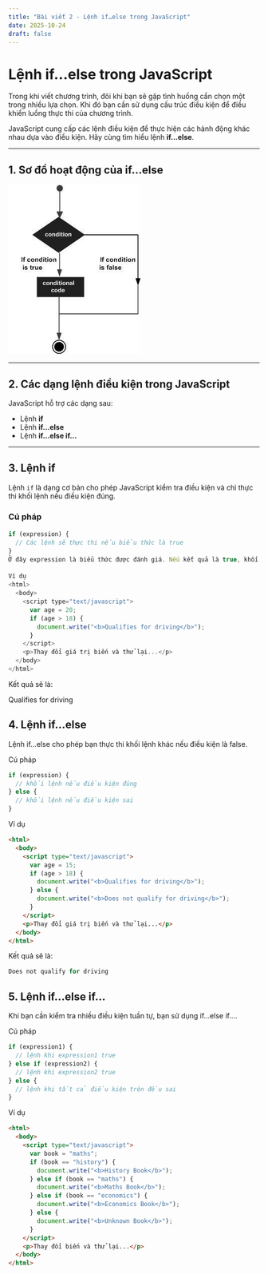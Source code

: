 ```yaml
---
title: "Bài viết 2 - Lệnh if…else trong JavaScript"
date: 2025-10-24
draft: false
---
```


# Lệnh if…else trong JavaScript

Trong khi viết chương trình, đôi khi bạn sẽ gặp tình huống cần chọn một trong nhiều lựa chọn. Khi đó bạn cần sử dụng cấu trúc điều kiện để điều khiển luồng thực thi của chương trình.

JavaScript cung cấp các lệnh điều kiện để thực hiện các hành động khác nhau dựa vào điều kiện. Hãy cùng tìm hiểu lệnh **if…else**.

---

## 1. Sơ đồ hoạt động của if…else  
![Profile cá nhân](post2.jpg)

---

## 2. Các dạng lệnh điều kiện trong JavaScript  
JavaScript hỗ trợ các dạng sau:  
- Lệnh **if**  
- Lệnh **if…else**  
- Lệnh **if…else if…**

---

## 3. Lệnh if  
Lệnh `if` là dạng cơ bản cho phép JavaScript kiểm tra điều kiện và chỉ thực thi khối lệnh nếu điều kiện đúng.

### Cú pháp  
```js
if (expression) {
  // Các lệnh sẽ thực thi nếu biểu thức là true
}
Ở đây expression là biểu thức được đánh giá. Nếu kết quả là true, khối lệnh bên trong if sẽ chạy; nếu false, không có gì xảy ra.

Ví dụ
<html>
  <body>
    <script type="text/javascript">
      var age = 20;
      if (age > 18) {
        document.write("<b>Qualifies for driving</b>");
      }
    </script>
    <p>Thay đổi giá trị biến và thử lại...</p>
  </body>
</html>
```

Kết quả sẽ là:

Qualifies for driving

## 4. Lệnh if…else

Lệnh if…else cho phép bạn thực thi khối lệnh khác nếu điều kiện là false.

Cú pháp
```js
if (expression) {
  // khối lệnh nếu điều kiện đúng
} else {
  // khối lệnh nếu điều kiện sai
}
```

Ví dụ
```html
<html>
  <body>
    <script type="text/javascript">
      var age = 15;
      if (age > 18) {
        document.write("<b>Qualifies for driving</b>");
      } else {
        document.write("<b>Does not qualify for driving</b>");
      }
    </script>
    <p>Thay đổi giá trị biến và thử lại...</p>
  </body>
</html>
```
Kết quả sẽ là:
```rust
Does not qualify for driving
```
## 5. Lệnh if…else if…

Khi bạn cần kiểm tra nhiều điều kiện tuần tự, bạn sử dụng if…else if….

Cú pháp
```js
if (expression1) {
  // lệnh khi expression1 true
} else if (expression2) {
  // lệnh khi expression2 true
} else {
  // lệnh khi tất cả điều kiện trên đều sai
}
```

Ví dụ
```html
<html>
  <body>
    <script type="text/javascript">
      var book = "maths";
      if (book == "history") {
        document.write("<b>History Book</b>");
      } else if (book == "maths") {
        document.write("<b>Maths Book</b>");
      } else if (book == "economics") {
        document.write("<b>Economics Book</b>");
      } else {
        document.write("<b>Unknown Book</b>");
      }
    </script>
    <p>Thay đổi biến và thử lại...</p>
  </body>
</html>
```